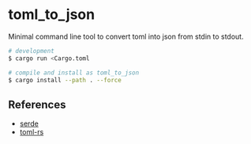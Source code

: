 # toml_to_json

Minimal command line tool to convert toml into json from stdin to stdout.

```bash
# development
$ cargo run <Cargo.toml

# compile and install as toml_to_json
$ cargo install --path . --force
```

## References

- [serde](https://serde.rs/)
- [toml-rs](https://github.com/alexcrichton/toml-rs)

